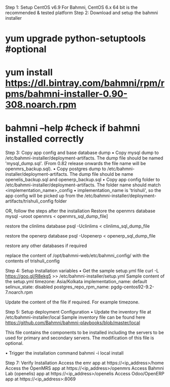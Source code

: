 Step 1: Setup CentOS v6.9
For Bahmni, CentOS 6.x 64 bit is the recommended & tested platform
Step 2: Download and setup the bahmni installer
# yum upgrade python-setuptools #optional
# yum install https://dl.bintray.com/bahmni/rpm/rpms/bahmni-installer-0.90-308.noarch.rpm
# bahmni –help #check if bahmni installed correctly
Step 3: Copy app config and base database dump
•	Copy mysql dump to /etc/bahmni-installer/deployment-artifacts. The dump file should be named 'mysql_dump.sql'. (From 0.82 release onwards the file name will be openmrs_backup.sql).
•	Copy postgres dump to /etc/bahmni-installer/deployment-artifacts. The dump file should be name openelis_backup.sql and openerp_backup.sql
•	Copy app config folder to /etc/bahmni-installer/deployment-artifacts. The folder name should match <implementation_name>_config
•	implementation_name is 'trishuli', so the app config will be picked up from the /etc/bahmni-installer/deployment-artifacts/trishuli_config folder

OR, follow the steps after the installation
Restore the openmrs database
mysql -uroot openmrs < openmrs_sql_dump_file]

restore the clinlims database
psql -Uclinlims < clinlims_sql_dump_file

restore the openerp database
psql -Uopenerp < openerp_sql_dump_file

restore any other databases if required

replace the content of /opt/bahmni-web/etc/bahmni_config/ with the contents of trishuli_config

Step 4: Setup Installation variables
•	Get the sample setup.yml file
curl -L https://goo.gl/R8ekg5 >> /etc/bahmni-installer/setup.yml
Sample content of the setup.yml
timezone: Asia/Kolkata
implementation_name: default
selinux_state: disabled
postgres_repo_rpm_name: pgdg-centos92-9.2-7.noarch.rpm

Update the content of the file if required. For example timezone.

Step 5: Setup deployment Configuration
•	Update the inventory file at /etc/bahmni-installer/local
Sample inventory file can be found here
https://github.com/Bahmni/bahmni-playbooks/blob/master/local

This file contains the components to be installed including the servers to be used for primary and secondary servers. The modification of this file is optional.

•	Trigger the installation command
bahmni -i local install

Step 7: Verify Installation
Access the emr app at  https://<ip_address>/home
Access the OpenMRS app at  https://<ip_address>/openmrs
Access Bahmni Lab (openelis) app at https://<ip_address>/openelis
Access Odoo/OpenERP app at https://<ip_address>:8069

